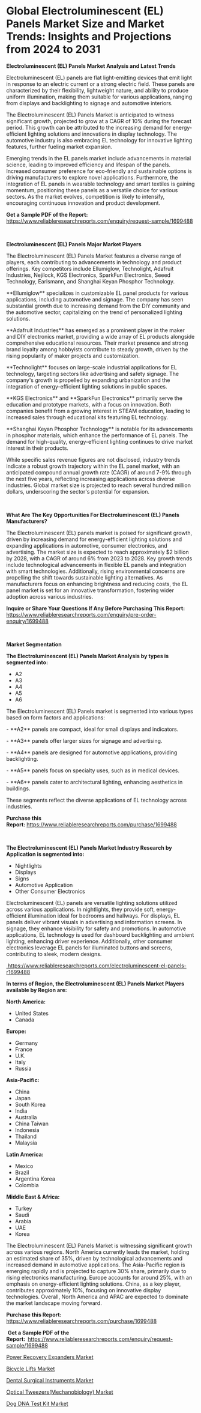 <p><h1>Global Electroluminescent (EL) Panels Market Size and Market Trends: Insights and Projections from 2024 to 2031</h1></p><p><strong>Electroluminescent (EL) Panels Market Analysis and Latest Trends</strong></p>
<p><p>Electroluminescent (EL) panels are flat light-emitting devices that emit light in response to an electric current or a strong electric field. These panels are characterized by their flexibility, lightweight nature, and ability to produce uniform illumination, making them suitable for various applications, ranging from displays and backlighting to signage and automotive interiors.</p><p>The Electroluminescent (EL) Panels Market is anticipated to witness significant growth, projected to grow at a CAGR of 10% during the forecast period. This growth can be attributed to the increasing demand for energy-efficient lighting solutions and innovations in display technology. The automotive industry is also embracing EL technology for innovative lighting features, further fueling market expansion.</p><p>Emerging trends in the EL panels market include advancements in material science, leading to improved efficiency and lifespan of the panels. Increased consumer preference for eco-friendly and sustainable options is driving manufacturers to explore novel applications. Furthermore, the integration of EL panels in wearable technology and smart textiles is gaining momentum, positioning these panels as a versatile choice for various sectors. As the market evolves, competition is likely to intensify, encouraging continuous innovation and product development.</p></p>
<p><strong>Get a Sample PDF of the Report:&nbsp;</strong> <a href="https://www.reliableresearchreports.com/enquiry/request-sample/1699488?utm_campaign=36&utm_medium=2&utm_source=Github&utm_content=ia&utm_term=20102024&utm_id=electroluminescent-el-panels">https://www.reliableresearchreports.com/enquiry/request-sample/1699488</a></p>
<p>&nbsp;</p>
<p><strong>Electroluminescent (EL) Panels Major Market Players</strong></p>
<p><p>The Electroluminescent (EL) Panels Market features a diverse range of players, each contributing to advancements in technology and product offerings. Key competitors include Ellumiglow, Technolight, Adafruit Industries, Nejilock, KGS Electronics, SparkFun Electronics, Seeed Technology, Earlsmann, and Shanghai Keyan Phosphor Technology.</p><p>**Ellumiglow** specializes in customizable EL panel products for various applications, including automotive and signage. The company has seen substantial growth due to increasing demand from the DIY community and the automotive sector, capitalizing on the trend of personalized lighting solutions.</p><p>**Adafruit Industries** has emerged as a prominent player in the maker and DIY electronics market, providing a wide array of EL products alongside comprehensive educational resources. Their market presence and strong brand loyalty among hobbyists contribute to steady growth, driven by the rising popularity of maker projects and customization.</p><p>**Technolight** focuses on large-scale industrial applications for EL technology, targeting sectors like advertising and safety signage. The company's growth is propelled by expanding urbanization and the integration of energy-efficient lighting solutions in public spaces.</p><p>**KGS Electronics** and **SparkFun Electronics** primarily serve the education and prototype markets, with a focus on innovation. Both companies benefit from a growing interest in STEAM education, leading to increased sales through educational kits featuring EL technology.</p><p>**Shanghai Keyan Phosphor Technology** is notable for its advancements in phosphor materials, which enhance the performance of EL panels. The demand for high-quality, energy-efficient lighting continues to drive market interest in their products.</p><p>While specific sales revenue figures are not disclosed, industry trends indicate a robust growth trajectory within the EL panel market, with an anticipated compound annual growth rate (CAGR) of around 7-9% through the next five years, reflecting increasing applications across diverse industries. Global market size is projected to reach several hundred million dollars, underscoring the sector's potential for expansion.</p></p>
<p>&nbsp;</p>
<p><strong>What Are The Key Opportunities For Electroluminescent (EL) Panels Manufacturers?</strong></p>
<p><p>The Electroluminescent (EL) panels market is poised for significant growth, driven by increasing demand for energy-efficient lighting solutions and expanding applications in automotive, consumer electronics, and advertising. The market size is expected to reach approximately $2 billion by 2028, with a CAGR of around 6% from 2023 to 2028. Key growth trends include technological advancements in flexible EL panels and integration with smart technologies. Additionally, rising environmental concerns are propelling the shift towards sustainable lighting alternatives. As manufacturers focus on enhancing brightness and reducing costs, the EL panel market is set for an innovative transformation, fostering wider adoption across various industries.</p></p>
<p><strong>Inquire or Share Your Questions If Any Before Purchasing This Report:</strong> <a href="https://www.reliableresearchreports.com/enquiry/pre-order-enquiry/1699488?utm_campaign=36&utm_medium=2&utm_source=Github&utm_content=ia&utm_term=20102024&utm_id=electroluminescent-el-panels">https://www.reliableresearchreports.com/enquiry/pre-order-enquiry/1699488</a></p>
<p>&nbsp;</p>
<p><strong>Market Segmentation</strong></p>
<p><strong>The Electroluminescent (EL) Panels Market Analysis by types is segmented into:</strong></p>
<p><ul><li>A2</li><li>A3</li><li>A4</li><li>A5</li><li>A6</li></ul></p>
<p><p>The Electroluminescent (EL) Panels market is segmented into various types based on form factors and applications: </p><p>- **A2** panels are compact, ideal for small displays and indicators.  </p><p>- **A3** panels offer larger sizes for signage and advertising.  </p><p>- **A4** panels are designed for automotive applications, providing backlighting.  </p><p>- **A5** panels focus on specialty uses, such as in medical devices.  </p><p>- **A6** panels cater to architectural lighting, enhancing aesthetics in buildings.  </p><p>These segments reflect the diverse applications of EL technology across industries.</p></p>
<p><strong>Purchase this Report:&nbsp;</strong><a href="https://www.reliableresearchreports.com/purchase/1699488?utm_campaign=36&utm_medium=2&utm_source=Github&utm_content=ia&utm_term=20102024&utm_id=electroluminescent-el-panels">https://www.reliableresearchreports.com/purchase/1699488</a></p>
<p>&nbsp;</p>
<p><strong>The Electroluminescent (EL) Panels Market Industry Research by Application is segmented into:</strong></p>
<p><ul><li>Nightlights</li><li>Displays</li><li>Signs</li><li>Automotive Application</li><li>Other Consumer Electronics</li></ul></p>
<p><p>Electroluminescent (EL) panels are versatile lighting solutions utilized across various applications. In nightlights, they provide soft, energy-efficient illumination ideal for bedrooms and hallways. For displays, EL panels deliver vibrant visuals in advertising and information screens. In signage, they enhance visibility for safety and promotions. In automotive applications, EL technology is used for dashboard backlighting and ambient lighting, enhancing driver experience. Additionally, other consumer electronics leverage EL panels for illuminated buttons and screens, contributing to sleek, modern designs.</p></p>
<p><a href="https://www.reliableresearchreports.com/electroluminescent-el-panels-r1699488?utm_campaign=36&utm_medium=2&utm_source=Github&utm_content=ia&utm_term=20102024&utm_id=electroluminescent-el-panels">&nbsp;https://www.reliableresearchreports.com/electroluminescent-el-panels-r1699488</a></p>
<p><strong>In terms of Region, the Electroluminescent (EL) Panels Market Players available by Region are:</strong></p>
<p>
    <p> <strong> North America: </strong>
        <ul>
            <li>United States</li>
            <li>Canada</li>
        </ul>
        </p> 
    <p> <strong> Europe: </strong>
        <ul>
            <li>Germany</li>
            <li>France</li>
            <li>U.K.</li>
            <li>Italy</li>
            <li>Russia</li>
        </ul>
        </p> 
    <p> <strong> Asia-Pacific: </strong>
        <ul>
            <li>China</li>
            <li>Japan</li>
            <li>South Korea</li>
            <li>India</li>
            <li>Australia</li>
            <li>China Taiwan</li>
            <li>Indonesia</li>
            <li>Thailand</li>
            <li>Malaysia</li>
        </ul>
        </p> 
    <p> <strong> Latin America: </strong>
        <ul>
            <li>Mexico</li>
            <li>Brazil</li>
            <li>Argentina Korea</li>
            <li>Colombia</li>
        </ul>
        </p> 
    <p> <strong> Middle East & Africa: </strong>
        <ul>
            <li>Turkey</li>
            <li>Saudi</li>
            <li>Arabia</li>
            <li>UAE</li>
            <li>Korea</li>
        </ul>
    </p>
    </p>
<p><p>The Electroluminescent (EL) Panels Market is witnessing significant growth across various regions. North America currently leads the market, holding an estimated share of 35%, driven by technological advancements and increased demand in automotive applications. The Asia-Pacific region is emerging rapidly and is projected to capture 30% share, primarily due to rising electronics manufacturing. Europe accounts for around 25%, with an emphasis on energy-efficient lighting solutions. China, as a key player, contributes approximately 10%, focusing on innovative display technologies. Overall, North America and APAC are expected to dominate the market landscape moving forward.</p></p>
<p><strong>Purchase this Report: </strong><a href="https://www.reliableresearchreports.com/purchase/1699488?utm_campaign=36&utm_medium=2&utm_source=Github&utm_content=ia&utm_term=20102024&utm_id=electroluminescent-el-panels">https://www.reliableresearchreports.com/purchase/1699488</a></p>
<p>&nbsp;<strong>Get a Sample PDF of the Report:&nbsp;&nbsp;</strong><a href="https://www.reliableresearchreports.com/enquiry/request-sample/1699488?utm_campaign=36&utm_medium=2&utm_source=Github&utm_content=ia&utm_term=20102024&utm_id=electroluminescent-el-panels">https://www.reliableresearchreports.com/enquiry/request-sample/1699488</a></p>
<p><strong></strong></p>
<p><p><a href="https://github.com/HaroldWalker405/Market-Research-Report-List-1/blob/main/power-recovery-expanders-market.md?utm_campaign=36&utm_medium=2&utm_source=Github&utm_content=ia&utm_term=20102024&utm_id=electroluminescent-el-panels">Power Recovery Expanders Market</a></p><p><a href="https://issuu.com/reportprime-2/docs/bicycle-lifts-market-size-2030.pptx_5f7d6dad8c7301?utm_campaign=36&utm_medium=2&utm_source=Github&utm_content=ia&utm_term=20102024&utm_id=electroluminescent-el-panels">Bicycle Lifts Market</a></p><p><a href="https://www.linkedin.com/pulse/dental-surgical-instruments-market-indicators-size-regional-vnive?utm_campaign=36&utm_medium=2&utm_source=Github&utm_content=ia&utm_term=20102024&utm_id=electroluminescent-el-panels">Dental Surgical Instruments Market</a></p><p><a href="https://github.com/GRUBBSCHARLES/Market-Research-Report-List-1/blob/main/optical-tweezersmechanobiology-market.md?utm_campaign=36&utm_medium=2&utm_source=Github&utm_content=ia&utm_term=20102024&utm_id=electroluminescent-el-panels">Optical Tweezers(Mechanobiology) Market</a></p><p><a href="https://www.linkedin.com/pulse/strategic-roadmap-global-dog-dna-test-kit-market-insights-y5cic?utm_campaign=36&utm_medium=2&utm_source=Github&utm_content=ia&utm_term=20102024&utm_id=electroluminescent-el-panels">Dog DNA Test Kit Market</a></p></p>